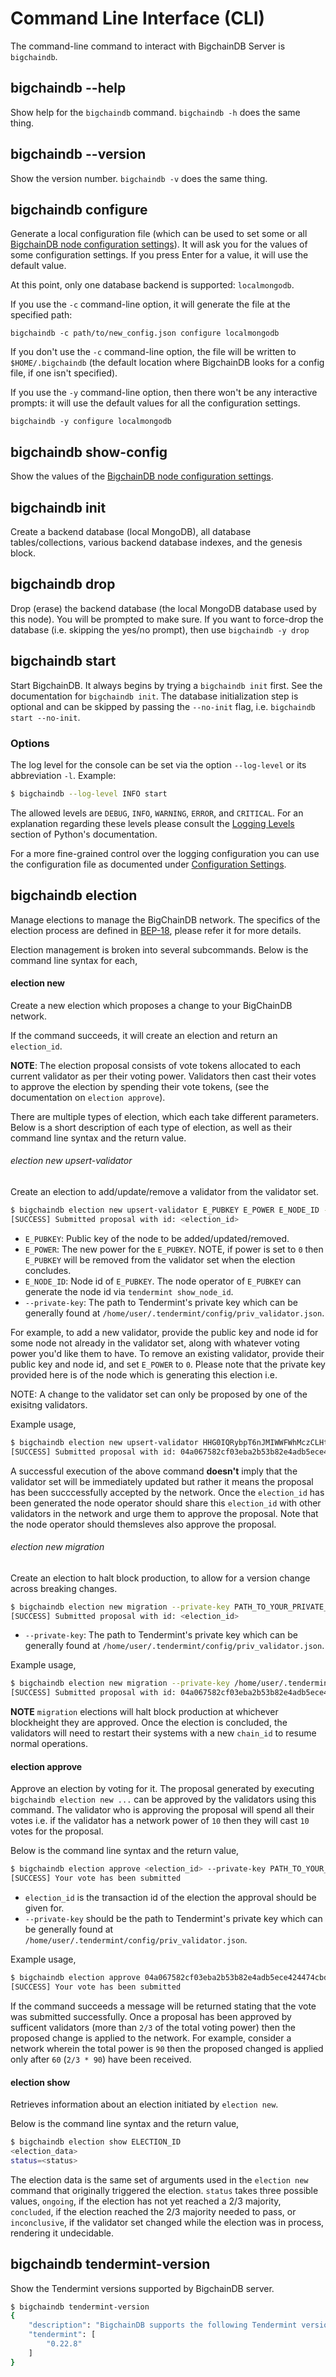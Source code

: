 <!---
Copyright BigchainDB GmbH and BigchainDB contributors
SPDX-License-Identifier: (Apache-2.0 AND CC-BY-4.0)
Code is Apache-2.0 and docs are CC-BY-4.0
--->

# Command Line Interface (CLI)

The command-line command to interact with BigchainDB Server is `bigchaindb`.


## bigchaindb \-\-help

Show help for the `bigchaindb` command. `bigchaindb -h` does the same thing.


## bigchaindb \-\-version

Show the version number. `bigchaindb -v` does the same thing.


## bigchaindb configure

Generate a local configuration file (which can be used to set some or all [BigchainDB node configuration settings](configuration.html)). It will ask you for the values of some configuration settings.
If you press Enter for a value, it will use the default value.

At this point, only one database backend is supported: `localmongodb`.

If you use the `-c` command-line option, it will generate the file at the specified path:
```text
bigchaindb -c path/to/new_config.json configure localmongodb
```

If you don't use the `-c` command-line option, the file will be written to `$HOME/.bigchaindb` (the default location where BigchainDB looks for a config file, if one isn't specified).

If you use the `-y` command-line option, then there won't be any interactive prompts: it will use the default values for all the configuration settings.
```text
bigchaindb -y configure localmongodb
```


## bigchaindb show-config

Show the values of the [BigchainDB node configuration settings](configuration.html).


## bigchaindb init

Create a backend database (local MongoDB), all database tables/collections,
various backend database indexes, and the genesis block.


## bigchaindb drop

Drop (erase) the backend database (the local MongoDB database used by this node).
You will be prompted to make sure.
If you want to force-drop the database (i.e. skipping the yes/no prompt), then use `bigchaindb -y drop`


## bigchaindb start

Start BigchainDB. It always begins by trying a `bigchaindb init` first. See the documentation for `bigchaindb init`.
The database initialization step is optional and can be skipped by passing the `--no-init` flag, i.e. `bigchaindb start --no-init`.

### Options

The log level for the console can be set via the option `--log-level` or its
abbreviation `-l`. Example:

```bash
$ bigchaindb --log-level INFO start
```

The allowed levels are `DEBUG`, `INFO`, `WARNING`, `ERROR`, and `CRITICAL`.
For an explanation regarding these levels please consult the
[Logging Levels](https://docs.python.org/3.6/library/logging.html#levels)
section of Python's documentation.

For a more fine-grained control over the logging configuration you can use the
configuration file as documented under
[Configuration Settings](configuration.html).


## bigchaindb election

Manage elections to manage the BigChainDB network. The specifics of the election process are defined in [BEP-18](https://github.com/bigchaindb/BEPs/tree/master/18), please refer it for more details.

Election management is broken into several subcommands. Below is the command line syntax for each,

#### election new

Create a new election which proposes a change to your BigChainDB network.

If the command succeeds, it will create an election and return an `election_id`.

**NOTE**: The election proposal consists of vote tokens allocated to each current validator as per their voting power. Validators then cast their votes to approve the election by spending their vote tokens, (see the documentation on `election approve`).

There are multiple types of election, which each take different parameters. Below is a short description of each type of election, as well as their command line syntax and the return value.

###### election new upsert-validator

Create an election to add/update/remove a validator from the validator set.


```bash
$ bigchaindb election new upsert-validator E_PUBKEY E_POWER E_NODE_ID --private-key PATH_TO_YOUR_PRIVATE_KEY
[SUCCESS] Submitted proposal with id: <election_id>
```

- `E_PUBKEY`: Public key of the node to be added/updated/removed.
- `E_POWER`: The new power for the `E_PUBKEY`. NOTE, if power is set to `0` then `E_PUBKEY` will be removed from the validator set when the election concludes.
- `E_NODE_ID`: Node id of `E_PUBKEY`. The node operator of `E_PUBKEY` can generate the node id via `tendermint show_node_id`. 
- `--private-key`: The path to Tendermint's private key which can be generally found at `/home/user/.tendermint/config/priv_validator.json`.

For example, to add a new validator, provide the public key and node id for some node not already in the validator set, along with whatever voting power you'd like them to have. To remove an existing validator, provide their public key and node id, and set `E_POWER` to `0`. Please note that the private key provided here is of the node which is generating this election i.e. 


NOTE: A change to the validator set can only be proposed by one of the exisitng validators.

Example usage,

```bash
$ bigchaindb election new upsert-validator HHG0IQRybpT6nJMIWWFWhMczCLHt6xcm7eP52GnGuPY= 1 fb7140f03a4ffad899fabbbf655b97e0321add66 --private-key /home/user/.tendermint/config/priv_validator.json
[SUCCESS] Submitted proposal with id: 04a067582cf03eba2b53b82e4adb5ece424474cbd4f7183780855a93ac5e3caa
```

A successful execution of the above command **doesn't** imply that the validator set will be immediately updated but rather it means the proposal has been succcessfully accepted by the network. Once the `election_id` has been generated the node operator should share this `election_id` with other validators in the network and urge them to approve the proposal. Note that the node operator should themsleves also approve the proposal.


###### election new migration

Create an election to halt block production, to allow for a version change across breaking changes.


```bash
$ bigchaindb election new migration --private-key PATH_TO_YOUR_PRIVATE_KEY
[SUCCESS] Submitted proposal with id: <election_id>
```

- `--private-key`: The path to Tendermint's private key which can be generally found at `/home/user/.tendermint/config/priv_validator.json`.

Example usage,

```bash
$ bigchaindb election new migration --private-key /home/user/.tendermint/config/priv_validator.json
[SUCCESS] Submitted proposal with id: 04a067582cf03eba2b53b82e4adb5ece424474cbd4f7183780855a93ac5e3caa
```

**NOTE** `migration` elections will halt block production at whichever blockheight they are approved. Once the election is concluded, the validators will need to restart their systems with a new `chain_id` to resume normal operations.


#### election approve

Approve an election by voting for it. The proposal generated by executing `bigchaindb election new ...` can be approved by the validators using this command. The validator who is approving the proposal will spend all their votes i.e. if the validator has a network power of `10` then they will cast `10` votes for the proposal.

Below is the command line syntax and the return value,

 ```bash
$ bigchaindb election approve <election_id> --private-key PATH_TO_YOUR_PRIVATE_KEY
[SUCCESS] Your vote has been submitted
```

- `election_id` is the transaction id of the election the approval should be given for.
- `--private-key` should be the path to Tendermint's private key which can be generally found at `/home/user/.tendermint/config/priv_validator.json`.

 Example usage,
 ```bash
$ bigchaindb election approve 04a067582cf03eba2b53b82e4adb5ece424474cbd4f7183780855a93ac5e3caa --private-key /home/user/.tendermint/config/priv_validator.json
[SUCCESS] Your vote has been submitted
```

If the command succeeds a message will be returned stating that the vote was submitted successfully. Once a proposal has been approved by sufficent validators (more than `2/3` of the total voting power) then the proposed change is applied to the network. For example, consider a network wherein the total power is `90` then the proposed changed is applied only after `60` (`2/3 * 90`) have been received.

#### election show

Retrieves information about an election initiated by `election new`.

Below is the command line syntax and the return value,

```bash
$ bigchaindb election show ELECTION_ID
<election_data>
status=<status>
```

The election data is the same set of arguments used in the `election new` command that originally triggered the election. `status` takes three possible values, `ongoing`, if the election has not yet reached a 2/3 majority, `concluded`, if the election reached the 2/3 majority needed to pass, or `inconclusive`, if the validator set changed while the election was in process, rendering it undecidable.

## bigchaindb tendermint-version

Show the Tendermint versions supported by BigchainDB server.
```bash
$ bigchaindb tendermint-version
{
    "description": "BigchainDB supports the following Tendermint version(s)",
    "tendermint": [
        "0.22.8"
    ]
}
```
